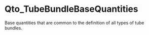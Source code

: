 # Qto_TubeBundleBaseQuantities

Base quantities that are common to the definition of all types of tube bundles.
